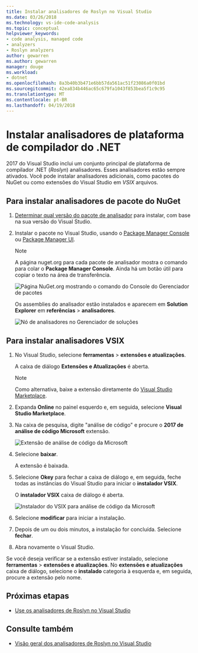 ```yaml
---
title: Instalar analisadores de Roslyn no Visual Studio
ms.date: 03/26/2018
ms.technology: vs-ide-code-analysis
ms.topic: conceptual
helpviewer_keywords:
- code analysis, managed code
- analyzers
- Roslyn analyzers
author: gewarren
ms.author: gewarren
manager: douge
ms.workload:
- dotnet
ms.openlocfilehash: 8a3b40b3b471e6bb57da561ac51f23086a0f01bd
ms.sourcegitcommit: 42ea834b446ac65c679fa1043f853bea5f1c9c95
ms.translationtype: MT
ms.contentlocale: pt-BR
ms.lasthandoff: 04/19/2018
---
```

# <a name="install-net-compiler-platform-analyzers"></a>Instalar analisadores de plataforma de compilador do .NET

2017 do Visual Studio inclui um conjunto principal de plataforma de compilador .NET (*Roslyn*) analisadores. Esses analisadores estão sempre ativados. Você pode instalar analisadores adicionais, como pacotes do NuGet ou como extensões do Visual Studio em *VSIX* arquivos.

## <a name="to-install-nuget-package-analyzers"></a>Para instalar analisadores de pacote do NuGet

1. [Determinar qual versão do pacote de analisador](https://github.com/dotnet/roslyn-analyzers#recommended-version-of-analyzer-packages) para instalar, com base na sua versão do Visual Studio.

1. Instalar o pacote no Visual Studio, usando o [Package Manager Console](/nuget/quickstart/install-and-use-a-package-in-visual-studio#package-manager-console) ou [Package Manager UI](/nuget/quickstart/install-and-use-a-package-in-visual-studio#package-manager-console).

   > [!NOTE]
   > A página nuget.org para cada pacote de analisador mostra o comando para colar o **Package Manager Console**. Ainda há um botão útil para copiar o texto na área de transferência.
   >
   > ![Página NuGet.org mostrando o comando do Console do Gerenciador de pacotes](media/nuget-package-manager-command.png)

   Os assemblies do analisador estão instalados e aparecem em **Solution Explorer** em **referências** > **analisadores**.

   ![Nó de analisadores no Gerenciador de soluções](media/solution-explorer-analyzers-node.png)

## <a name="to-install-vsix-analyzers"></a>Para instalar analisadores VSIX

1. No Visual Studio, selecione **ferramentas** > **extensões e atualizações**.

   A caixa de diálogo **Extensões e Atualizações** é aberta.

   > [!NOTE]
   > Como alternativa, baixe a extensão diretamente do [Visual Studio Marketplace](https://marketplace.visualstudio.com/items?itemName=VisualStudioPlatformTeam.MicrosoftCodeAnalysis2017).

1. Expanda **Online** no painel esquerdo e, em seguida, selecione **Visual Studio Marketplace**.

1. Na caixa de pesquisa, digite "análise de código" e procure o **2017 de análise de código Microsoft** extensão.

   ![Extensão de análise de código da Microsoft](media/extensions-and-updates-code-analysis.png)

1. Selecione **baixar**.

   A extensão é baixada.

1. Selecione **Okey** para fechar a caixa de diálogo e, em seguida, feche todas as instâncias do Visual Studio para iniciar o **instalador VSIX**.

   O **instalador VSIX** caixa de diálogo é aberta.

   ![Instalador do VSIX para análise de código da Microsoft](media/vsix-installer-code-analysis.png)

1. Selecione **modificar** para iniciar a instalação.

1. Depois de um ou dois minutos, a instalação for concluída. Selecione **fechar**.

1. Abra novamente o Visual Studio.

Se você deseja verificar se a extensão estiver instalado, selecione **ferramentas** > **extensões e atualizações**. No **extensões e atualizações** caixa de diálogo, selecione o **instalado** categoria à esquerda e, em seguida, procure a extensão pelo nome.

## <a name="next-steps"></a>Próximas etapas

- [Use os analisadores de Roslyn no Visual Studio](../code-quality/use-roslyn-analyzers.md)

## <a name="see-also"></a>Consulte também

- [Visão geral dos analisadores de Roslyn no Visual Studio](../code-quality/roslyn-analyzers-overview.md)